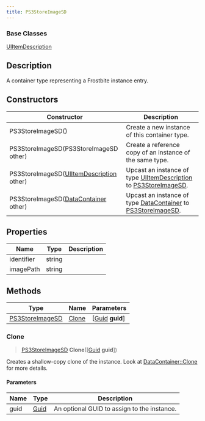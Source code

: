 ```yaml
---
title: PS3StoreImageSD
---
```

### Base Classes

[UIItemDescription](UIItemDescription)

## Description

A container type representing a Frostbite instance entry.

## Constructors

| Constructor                                                                | Description                                                                                                           |
| -------------------------------------------------------------------------- | --------------------------------------------------------------------------------------------------------------------- |
| PS3StoreImageSD()                                                          | Create a new instance of this container type.                                                                         |
| PS3StoreImageSD(PS3StoreImageSD other)                                     | Create a reference copy of an instance of the same type.                                                              |
| PS3StoreImageSD([UIItemDescription](UIItemDescription) other)              | Upcast an instance of type [UIItemDescription](UIItemDescription) to [PS3StoreImageSD](PS3StoreImageSD).              |
| PS3StoreImageSD([DataContainer](/vext/ref/shared/class/datacontainer) other) | Upcast an instance of type [DataContainer](/vext/ref/shared/class/datacontainer) to [PS3StoreImageSD](PS3StoreImageSD). |

## Properties

| Name       | Type   | Description |
| ---------- | ------ | ----------- |
| identifier | string |             |
| imagePath  | string |             |

## Methods

| Type                               | Name            | Parameters                                     |
| ---------------------------------- | --------------- | ---------------------------------------------- |
| [PS3StoreImageSD](PS3StoreImageSD) | [Clone](#clone) | \[[Guid](/vext/ref/shared/class/guid) **guid**\] |

### Clone

> [PS3StoreImageSD](PS3StoreImageSD) **Clone**(\[[Guid](/vext/ref/shared/class/guid) **guid**\])

Creates a shallow-copy clone of the instance. Look at [DataContainer::Clone](/vext/ref/shared/class/datacontainer#clone) for more details.

#### Parameters

| Name | Type         | Description                                 |
| ---- | ------------ | ------------------------------------------- |
| guid | [Guid](Guid) | An optional GUID to assign to the instance. |
